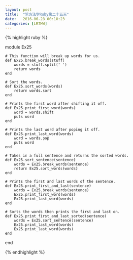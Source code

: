 ```yaml
---
layout: post
title:  "笨方法学Ruby第二十五天"
date:   2016-06-28 00:18:23
categories: [LRTHW]
---
```


{% highlight ruby %}

module Ex25

	# This function will break up words for us.
	def Ex25.break_words(stuff)
		words = stuff.split(' ')
		return words
	end

	# Sort the words.
	def Ex25.sort_words(words)
		return words.sort
	end

	# Prints the first word after shifting it off.
	def Ex25.print_first_word(words)
		word = words.shift
		puts word
	end

	# Prints the last word after poping it off.
	def Ex25.print_last_word(words)
		word = words.pop
		puts word
	end

	# Takes in a full sentence and returns the sorted words.
	def Ex25.sort_sentence(sentence)
		words = Ex25.break_words(sentence)
		return Ex25.sort_words(words)
	end

	# Prints the first and last words of the sentence.
	def Ex25.print_first_and_last(sentence)
		words = Ex25.break_words(sentence)
		Ex25.print_first_word(words)
		Ex25.print_last_word(words)
	end

	# Sorts the words then prints the first and last on.
	def Ex25.print_first_and_last_sorted(sentence)
		words = Ex25.sort_sentence(sentence)
		Ex25.print_last_word(words)
		Ex25.print_last_word(words)
	end

end

{% endhighlight %}


